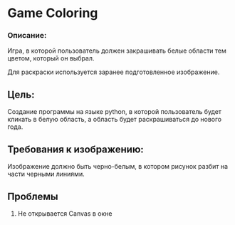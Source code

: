 # Game Coloring
### Описание:
<p>Игра, в которой пользователь должен закрашивать белые области тем цветом, который он выбрал.</p>
<p>Для раскраски используется заранее подготовленное изображение.</p>

## Цель:
<p>Создание программы на языке python, в которой пользователь будет кликать в белую область, а область будет раскрашиваться до нового года.</p>

## Требования к изображению:
<p>Изображение должно быть черно-белым, в котором рисунок разбит на части черными линиями.</p>

## Проблемы
1) Не открывается Canvas в окне